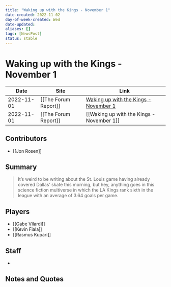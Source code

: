 ```yaml
---
title: "Waking up with the Kings - November 1"
date-created: 2022-11-02
day-of-week-created: Wed
date-updated: 
aliases: []
tags: [NewsPost]
status: stable
---
```


# Waking up with the Kings - November 1

| Date       | Site                 | Link                                                                                                     |
| ---------- | -------------------- | -------------------------------------------------------------------------------------------------------- |
| 2022-11-01 | [[The Forum Report]] | [Waking up with the Kings - November 1](https://theforumreport.com/waking-up-with-the-kings-november-1/) |
| 2022-11-01 | [[The Forum Report]] | [[Waking up with the Kings - November 1]]                                                                |

## Contributors
- [[Jon Rosen]]


## Summary
> It’s weird to be writing about the St. Louis game having already covered Dallas’ skate this morning, but hey, anything goes in this science fiction multiverse in which the LA Kings rank sixth in the league with an average of 3.64 goals per game.


## Players
- [[Gabe Vilardi]]
- [[Kevin Fiala]]
- [[Rasmus Kupari]]


## Staff
- 


## Notes and Quotes
> 

